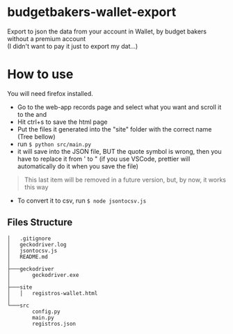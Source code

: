# budgetbakers-wallet-export

Export to json the data from your account in Wallet, by budget bakers without a premium account</br>
(I didn't want to pay it just to export my dat...)

# How to use

You will need firefox installed.

- Go to the web-app records page and select what you want and scroll it to the and
- Hit ctrl+s to save the html page
- Put the files it generated into the "site" folder with the correct name (Tree bellow)
- run `$ python src/main.py`
- it will save into the JSON file, BUT the quote symbol is wrong, then you have to replace it from ' to " (if you use VSCode, prettier will automatically do it when you save the file)

> This last item will be removed in a future version, but, by now, it works this way

- To convert it to csv, run `$ node jsontocsv.js`

## Files Structure

```
│   .gitignore
│   geckodriver.log
│   jsontocsv.js
│   README.md
│
├───geckodriver
│       geckodriver.exe
│
├───site
│   │   registros-wallet.html
│
└───src
        config.py
        main.py
        registros.json
```
